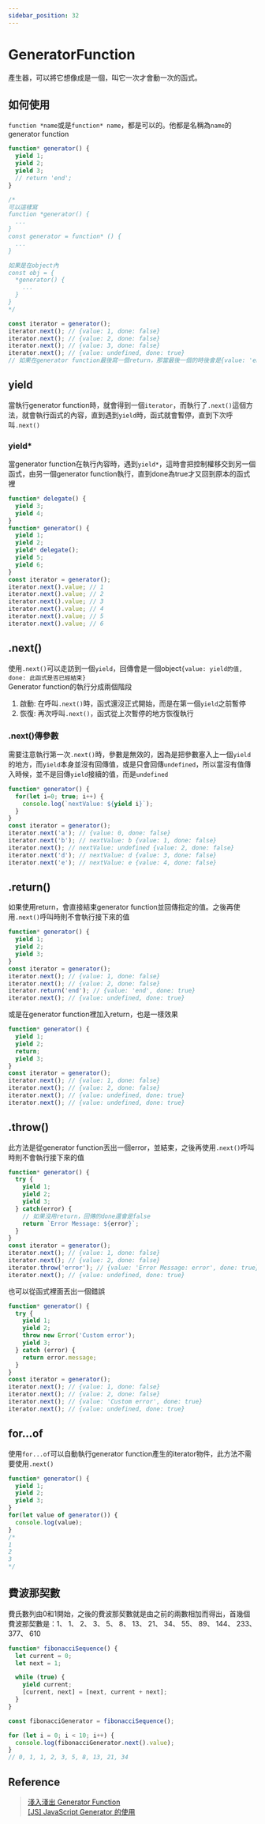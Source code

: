 ```yaml
---
sidebar_position: 32
---
```


# GeneratorFunction
產生器，可以將它想像成是一個，叫它一次才會動一次的函式。

## 如何使用
`function *name`或是`function* name`，都是可以的。他都是名稱為`name`的generator function
```javascript
function* generator() {
  yield 1;
  yield 2;
  yield 3;
  // return 'end';
}

/*
可以這樣寫
function *generator() {
  ...
}
const generator = function* () {
  ...
}

如果是在object內
const obj = {
  *generator() {
    ...
  }
}
*/

const iterator = generator();
iterator.next(); // {value: 1, done: false}
iterator.next(); // {value: 2, done: false}
iterator.next(); // {value: 3, done: false}
iterator.next(); // {value: undefined, done: true}
// 如果在generator function最後寫一個return，那當最後一個的時後會是{value: 'end', done: true}

```
## yield
當執行generator function時，就會得到一個`iterator`，而執行了`.next()`這個方法，就會執行函式的內容，直到遇到`yield`時，函式就會暫停，直到下次呼叫`.next()`
### yield*
當generator function在執行內容時，遇到`yield*`，這時會把控制權移交到另一個函式，由另一個generator function執行，直到done為true才又回到原本的函式裡
```javascript
function* delegate() {
  yield 3;
  yield 4;
}
function* generator() {
  yield 1;
  yield 2;
  yield* delegate();
  yield 5;
  yield 6;
}
const iterator = generator();
iterator.next().value; // 1
iterator.next().value; // 2
iterator.next().value; // 3
iterator.next().value; // 4
iterator.next().value; // 5
iterator.next().value; // 6

```

## .next()
使用`.next()`可以走訪到一個`yield`，回傳會是一個object`{value: yield的值, done: 此函式是否已經結束}`<br />
Generator function的執行分成兩個階段
1. 啟動: 在呼叫`.next()`時，函式還沒正式開始，而是在第一個`yield`之前暫停
2. 恢復: 再次呼叫`.next()`，函式從上次暫停的地方恢復執行
### .next()傳參數
需要注意執行第一次`.next()`時，參數是無效的，因為是把參數塞入上一個`yield`的地方，而`yield`本身並沒有回傳值，或是只會回傳`undefined`，所以當沒有值傳入時候，並不是回傳`yield`接續的值，而是`undefined`
```javascript
function* generator() {
  for(let i=0; true; i++) {
    console.log(`nextValue: ${yield i}`);
  }
}
const iterator = generator();
iterator.next('a'); // {value: 0, done: false}
iterator.next('b'); // nextValue: b {value: 1, done: false}
iterator.next(); // nextValue: undefined {value: 2, done: false}
iterator.next('d'); // nextValue: d {value: 3, done: false}
iterator.next('e'); // nextValue: e {value: 4, done: false}
```

## .return()
如果使用return，會直接結束generator function並回傳指定的值。之後再使用`.next()`呼叫時則不會執行接下來的值
```javascript
function* generator() {
  yield 1;
  yield 2;
  yield 3;
}
const iterator = generator();
iterator.next(); // {value: 1, done: false}
iterator.next(); // {value: 2, done: false}
iterator.return('end'); // {value: 'end', done: true}
iterator.next(); // {value: undefined, done: true}
```
或是在generator function裡加入return，也是一樣效果
```javascript
function* generator() {
  yield 1;
  yield 2;
  return;
  yield 3;
}
const iterator = generator();
iterator.next(); // {value: 1, done: false}
iterator.next(); // {value: 2, done: false}
iterator.next(); // {value: undefined, done: true}
iterator.next(); // {value: undefined, done: true}
```

## .throw()
此方法是從generator function丟出一個error，並結束，之後再使用`.next()`呼叫時則不會執行接下來的值
```javascript
function* generator() {
  try {
    yield 1;
    yield 2;
    yield 3;
  } catch(error) {
    // 如果沒用return，回傳的done還會是false
    return `Error Message: ${error}`;
  }
}
const iterator = generator();
iterator.next(); // {value: 1, done: false}
iterator.next(); // {value: 2, done: false}
iterator.throw('error'); // {value: 'Error Message: error', done: true}
iterator.next(); // {value: undefined, done: true}
```
也可以從函式裡面丟出一個錯誤
```javascript
function* generator() {
  try {
    yield 1;
    yield 2;
    throw new Error('Custom error');
    yield 3;
  } catch (error) {
    return error.message;
  }
}
const iterator = generator();
iterator.next(); // {value: 1, done: false}
iterator.next(); // {value: 2, done: false}
iterator.next(); // {value: 'Custom error', done: true}
iterator.next(); // {value: undefined, done: true}
```

## for...of
使用`for...of`可以自動執行generator function產生的iterator物件，此方法不需要使用`.next()`
```javascript
function* generator() {
  yield 1;
  yield 2;
  yield 3;
}
for(let value of generator()) {
  console.log(value);
}
/*
1
2
3
*/
```

## 費波那契數
費氏數列由0和1開始，之後的費波那契數就是由之前的兩數相加而得出，首幾個費波那契數是：1、 1、 2、 3、 5、 8、 13、 21、 34、 55、 89、 144、 233、 377、 610
```javascript
function* fibonacciSequence() {
  let current = 0;
  let next = 1;

  while (true) {
    yield current;
    [current, next] = [next, current + next];
  }
}

const fibonacciGenerator = fibonacciSequence();

for (let i = 0; i < 10; i++) {
  console.log(fibonacciGenerator.next().value);
}
// 0, 1, 1, 2, 3, 5, 8, 13, 21, 34
```

## Reference
> [淺入淺出 Generator Function](https://denny.qollie.com/2016/05/08/es6-generator-func/)<br />
> [[JS] JavaScript Generator 的使用](https://pjchender.dev/javascript/js-generator/)